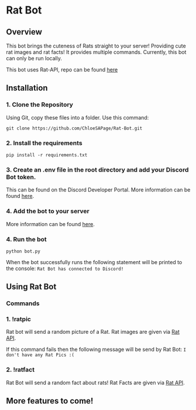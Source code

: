 # Rat Bot

## Overview

This bot brings the cuteness of Rats straight to your server! Providing cute rat images and rat facts! It provides multiple commands. Currently, this bot can only be run locally. 

This bot uses Rat-API, repo can be found [here](https://github.com/ChloeSAPage/Rat-API.git)

## Installation

### 1. Clone the Repository

Using Git, copy these files into a folder. 
Use this command:
```
git clone https://github.com/ChloeSAPage/Rat-Bot.git
```

### 2. Install the requirements 

```
pip install -r requirements.txt
```

### 3. Create an .env file in the root directory and add your Discord Bot token. 

This can be found on the Discord Developer Portal. More information can be found [here](https://github.com/reactiflux/discord-irc/wiki/Creating-a-discord-bot-&-getting-a-token).


### 4. Add the bot to your server

More information can be found [here](https://github.com/reactiflux/discord-irc/wiki/Creating-a-discord-bot-&-getting-a-token).

### 4. Run the bot

```
python bot.py
```

When the bot successfully runs the following statement will be printed to the console: `Rat Bot has connected to Discord!`

## Using Rat Bot

### Commands

### 1. !ratpic
 Rat bot will send a random picture of a Rat. Rat images are given via [Rat API](https://github.com/ChloeSAPage/Rat-API.git).

 If this command fails then the following message will be send by Rat Bot: `I don't have any Rat Pics :(`


### 2. !ratfact

Rat Bot will send a random fact about rats!
Rat Facts are given via [Rat API](https://github.com/ChloeSAPage/Rat-API.git).

## More features to come!
